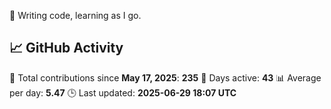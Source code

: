 🎱 Writing code, learning as I go.

## 📈 GitHub Activity

<!--START_STATS-->
🧮 Total contributions since **May 17, 2025**: **235**
📆 Days active: **43**
📊 Average per day: **5.47**
🕒 Last updated: **2025-06-29 18:07 UTC**
<!--END_STATS-->
